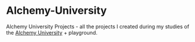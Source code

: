 # Alchemy-University
Alchemy University Projects - all the projects I created during my studies of the [Alchemy University](https://university.alchemy.com/) + playground.
